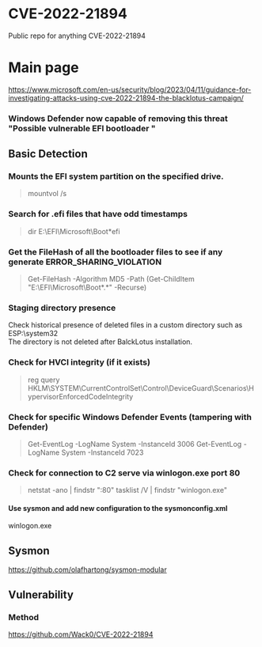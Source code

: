 # CVE-2022-21894
Public repo for anything CVE-2022-21894

# Main page
https://www.microsoft.com/en-us/security/blog/2023/04/11/guidance-for-investigating-attacks-using-cve-2022-21894-the-blacklotus-campaign/
### Windows Defender now capable of removing this threat "Possible vulnerable EFI bootloader "

## Basic Detection
### Mounts the EFI system partition on the specified drive.
  > mountvol /s

### Search for .efi files that have odd timestamps

  > dir E:\EFI\Microsoft\Boot\*efi

### Get the FileHash of all the bootloader files to see if any generate ERROR_SHARING_VIOLATION
  > Get-FileHash -Algorithm MD5 -Path (Get-ChildItem "E:\EFI\Microsoft\Boot\*.*" -Recurse)

### Staging directory presence
  Check historical presence of deleted files in a custom directory such as ESP:\system32\
  The directory is not deleted after BalckLotus installation.

### Check for HVCI integrity (if it exists)
  > reg query HKLM\SYSTEM\CurrentControlSet\Control\DeviceGuard\Scenarios\HypervisorEnforcedCodeIntegrity

### Check for specific Windows Defender Events (tampering with Defender)
  > Get-EventLog -LogName System -InstanceId 3006
  > Get-EventLog -LogName System -InstanceId 7023

### Check for connection to C2 serve via winlogon.exe port 80
  > netstat -ano | findstr ":80"
  > tasklist /V | findstr "winlogon.exe"
#### Use sysmon and add new configuration to the sysmonconfig.xml
  <Image condition="image">winlogon.exe</Image>



## Sysmon
https://github.com/olafhartong/sysmon-modular

## Vulnerability

### Method
https://github.com/Wack0/CVE-2022-21894


